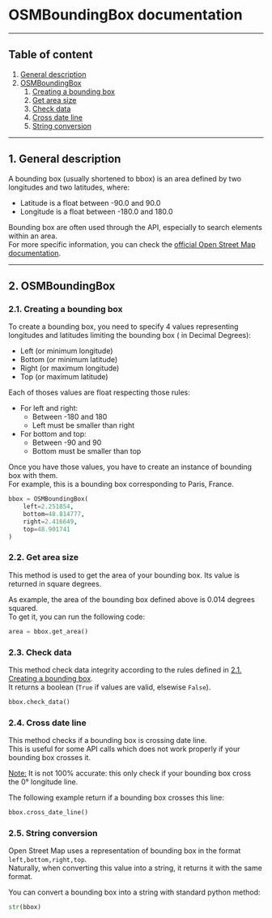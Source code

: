 # OSMBoundingBox documentation

---

## Table of content

1. [General description](#GeneralDescriptionLink)
2. [OSMBoundingBox](#OSMBoundingBoxLink)
    1. [Creating a bounding box](#CreateBboxLink)
    2. [Get area size](#GetAreaSizeLink)
    3. [Check data](#CheckDataLink)
    4. [Cross date line](#CrossDateLineLink)
    5. [String conversion](#StringConversionLink)

---

<a name="GeneralDescriptionLink"></a>

## 1. General description

A bounding box (usually shortened to bbox) is an area defined by two longitudes and two latitudes, where:

- Latitude is a float between -90.0 and 90.0
- Longitude is a float between -180.0 and 180.0

Bounding box are often used through the API, especially to search elements within an area.<br>
For more specific information, you can check
the [official Open Street Map documentation](https://wiki.openstreetmap.org/wiki/Bounding_box).

---

<a name="OSMBoundingBoxLink"></a>

## 2. OSMBoundingBox

<a name="CreateBboxLink"></a>

### 2.1. Creating a bounding box

To create a bounding box, you need to specify 4 values representing longitudes and latitudes limiting the bounding box (
in Decimal Degrees):

- Left (or minimum longitude)
- Bottom (or minimum latitude)
- Right (or maximum longitude)
- Top (or maximum latitude)

Each of thoses values are float respecting those rules:

- For left and right:
    - Between -180 and 180
    - Left must be smaller than right
- For bottom and top:
    - Between -90 and 90
    - Bottom must be smaller than top

Once you have those values, you have to create an instance of bounding box with them.<br>
For example, this is a bounding box corresponding to Paris, France.

````python
bbox = OSMBoundingBox(
    left=2.251854,
    bottom=48.814777,
    right=2.416649,
    top=48.901741
)
````

<a name="GetAreaSizeLink"></a>

### 2.2. Get area size

This method is used to get the area of your bounding box. Its value is returned in square degrees.

As example, the area of the bounding box defined above is 0.014 degrees squared.<br>
To get it, you can run the following code:

````python
area = bbox.get_area()
````

<a name="CheckDataLink"></a>

### 2.3. Check data

This method check data integrity according to the rules defined in [2.1. Creating a bounding box](#CreateBboxLink).<br>
It returns a boolean (``True`` if values are valid, elsewise ``False``).

````python
bbox.check_data()
````

<a name="CrossDateLineLink"></a>

### 2.4. Cross date line

This method checks if a bounding box is crossing date line.<br>
This is useful for some API calls which does not work properly if your bounding box crosses it.

<u>Note:</u> It is not 100% accurate: this only check if your bounding box cross the 0° longitude line.

The following example return if a bounding box crosses this line:

````python
bbox.cross_date_line()
````

<a name="StringConversionLink"></a>

### 2.5. String conversion

Open Street Map uses a representation of bounding box in the format ``left,bottom,right,top``.<br>
Naturally, when converting this value into a string, it returns it with the same format.

You can convert a bounding box into a string with standard python method:

````python
str(bbox)
````
